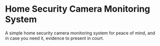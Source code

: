 # Home Security Camera Monitoring System

A simple home security camera monitoring system for peace of mind, and in case you need it, evidence to present in court. 
